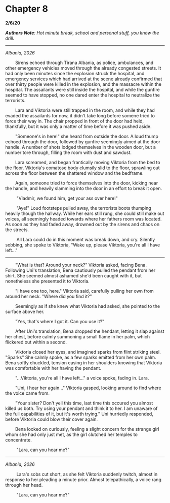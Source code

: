 

# Chapter 8

**2/6/20**

***Authors Note**: Hot minute break, school and personal stuff, you know the drill.*

---
*Albania, 2026*

&nbsp;&nbsp;&nbsp;&nbsp;&nbsp;&nbsp;&nbsp;&nbsp;Sirens echoed through Tirana Albania, as police, ambulances, and other emergency vehicles moved through the already congested streets. It had only been minutes since the explosion struck the hospital, and emergency services which had arrived at the scene already confirmed that over thirty people were killed in the explosion, and the massacre within the hospital. The assailants were still inside the hospital, and while the gunfire seemed to have stopped, no one dared enter the hospital to neutralize the terrorists. 

&nbsp;&nbsp;&nbsp;&nbsp;&nbsp;&nbsp;&nbsp;&nbsp;Lara and Viktoria were still trapped in the room, and while they had evaded the assailants for now, it didn't take long before somene tried to force their way in. The chair propped in front of the door had held, thankfully, but it was only a matter of time before it was pushed aside.

&nbsp;&nbsp;&nbsp;&nbsp;&nbsp;&nbsp;&nbsp;&nbsp;"Someone's in here!" she heard from outside the door. A loud thump echoed through the door, followed by gunfire seemingly aimed at the door handle. A number of shots lodged themselves in the wooden door, but a number tore through, filling the room with dust and sawdust.

&nbsp;&nbsp;&nbsp;&nbsp;&nbsp;&nbsp;&nbsp;&nbsp;Lara screamed, and began frantically moving Viktoria from the bed to the floor. Viktoria's comatose body clumsily slid to the floor, sprawling out across the floor between the shattered window and the bedframe.

&nbsp;&nbsp;&nbsp;&nbsp;&nbsp;&nbsp;&nbsp;&nbsp;Again, someone tried to force themselves into the door, kicking near the handle, and heavily slamming into the door in an effort to break it open. 

&nbsp;&nbsp;&nbsp;&nbsp;&nbsp;&nbsp;&nbsp;&nbsp; "Vladmir, we found him, get your ass over here!"

&nbsp;&nbsp;&nbsp;&nbsp;&nbsp;&nbsp;&nbsp;&nbsp; "Aye!" Loud footsteps pulled away, the terrorists boots thumping heavily though the hallway. While her ears still rung, she could still make out voices, all seemingly headed towards where her fathers room was located. As soon as they had faded away, drowned out by the sirens and chaos on the streets.

&nbsp;&nbsp;&nbsp;&nbsp;&nbsp;&nbsp;&nbsp;&nbsp; All Lara could do in this moment was break down, and cry. Silently sobbing, she spoke to Viktoria, "Wake up, please Viktoria, you're all I have left..."

---

&nbsp;&nbsp;&nbsp;&nbsp;&nbsp;&nbsp;&nbsp;&nbsp;"What is that? Around your neck?" Viktoria asked, facing Bena. Following Uni's translation, Bena cautiously pulled the pendant from her shirt. She seemed almost ashamed she'd been caught with it, but nonetheless she presented it to Viktoria.

&nbsp;&nbsp;&nbsp;&nbsp;&nbsp;&nbsp;&nbsp;&nbsp;"I have one too, here." Viktoria said, carefully pulling her own from around her neck. "Where did you find it?"

&nbsp;&nbsp;&nbsp;&nbsp;&nbsp;&nbsp;&nbsp;&nbsp;Seemingly as if she knew what Viktoria had asked, she pointed to the surface above her.

&nbsp;&nbsp;&nbsp;&nbsp;&nbsp;&nbsp;&nbsp;&nbsp;"Yes, that's where I got it. Can you use it?"

&nbsp;&nbsp;&nbsp;&nbsp;&nbsp;&nbsp;&nbsp;&nbsp;After Uni's translation, Bena dropped the hendant, letting it slap against her chest, before calmly summoning a small flame in her palm, which flickered out within a second.

&nbsp;&nbsp;&nbsp;&nbsp;&nbsp;&nbsp;&nbsp;&nbsp;Viktoria closed her eyes, and imagined sparks from flint striking steel. "Sparks" She calmly spoke, as a few sparks emitted from her own palm. Bena softly chuckled, tension easing in her shoulders knowing that Viktoria was comfortable with her having the pendant.

&nbsp;&nbsp;&nbsp;&nbsp;&nbsp;&nbsp;&nbsp;&nbsp;"...Viktoria, you're all I have left..." a voice spoke, fading in. Lara.

&nbsp;&nbsp;&nbsp;&nbsp;&nbsp;&nbsp;&nbsp;&nbsp;"Uni, i hear her again..." Viktoria gasped, looking around to find where the voice came from. 

&nbsp;&nbsp;&nbsp;&nbsp;&nbsp;&nbsp;&nbsp;&nbsp;"Your sister? Don't yell this time, last time this occured you almost killed us both. Try using your pendant and think it to her. I am unaware of the full capabilities of it, but it's worth trying." Uni hurriedly responded, before Viktoria could blow their cover again.

&nbsp;&nbsp;&nbsp;&nbsp;&nbsp;&nbsp;&nbsp;&nbsp;Bena looked on curiously, feeling a slight concern for the strange girl whom she had only just met, as the girl clutched her temples to concentrate.

&nbsp;&nbsp;&nbsp;&nbsp;&nbsp;&nbsp;&nbsp;&nbsp; "Lara, can you hear me?"

---
*Albania, 2026*

&nbsp;&nbsp;&nbsp;&nbsp;&nbsp;&nbsp;&nbsp;&nbsp; Lara's sobs cut short, as she felt Viktoria suddenly twitch, almost in response to her pleading a minute prior. Almost telepathically, a voice rang through her head.

&nbsp;&nbsp;&nbsp;&nbsp;&nbsp;&nbsp;&nbsp;&nbsp; "Lara, can you hear me?"